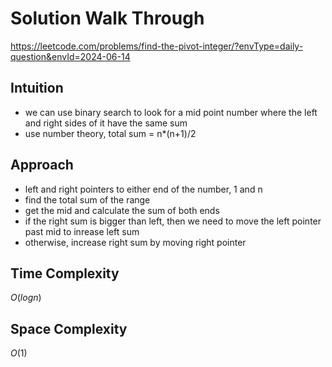 # Solution Walk Through
https://leetcode.com/problems/find-the-pivot-integer/?envType=daily-question&envId=2024-06-14

## Intuition
- we can use binary search to look for a mid point number where the left and right sides of it have the same sum
- use number theory, total sum = n*(n+1)/2

## Approach
- left and right pointers to either end of the number, 1 and n
- find the total sum of the range
- get the mid and calculate the sum of both ends
- if the right sum is bigger than left, then we need to move the left pointer past mid to inrease left sum
- otherwise, increase right sum by moving right pointer

## Time Complexity
$O(logn)$

## Space Complexity
$O(1)$



